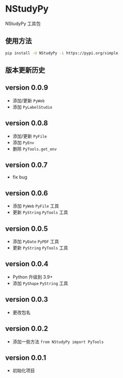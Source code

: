 # NStudyPy 
NStudyPy 工具包


## 使用方法
```bash
pip install -U NStudyPy -i https://pypi.org/simple
```

## 版本更新历史

## version 0.0.9
- 添加/更新 `PyWeb`
- 添加 `PyLabelStudio`

## version 0.0.8
- 添加/更新 `PyFile`
- 添加 `PyEnv`
- 删除 `PyTools.get_env`

## version 0.0.7
- fix bug

## version 0.0.6
- 添加 `PyWeb` `PyFile` 工具
- 更新 `PyString` `PyTools` 工具

## version 0.0.5
- 添加 `PyDate` `PyPDF` 工具
- 更新 `PyString` `PyTools` 工具

## version 0.0.4
- Python 升级到 3.9+
- 添加 `PyShape` `PyString` 工具

## version 0.0.3
- 更改包名

## version 0.0.2
- 添加一些方法 `from NStudyPy import PyTools`

## version 0.0.1
- 初始化项目